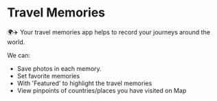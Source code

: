 # Travel Memories

🌍✈️ Your travel memories app helps to record your journeys around the world.

We can:
- Save photos in each memory.
- Set favorite memories
- With 'Featured' to highlight the travel memories
- View pinpoints of countries/places you have visited on Map
